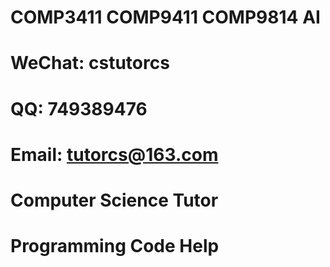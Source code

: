 # COMP3411 COMP9411 COMP9814 AI

# WeChat: cstutorcs

# QQ: 749389476

# Email: tutorcs@163.com

# Computer Science Tutor

# Programming Code Help
